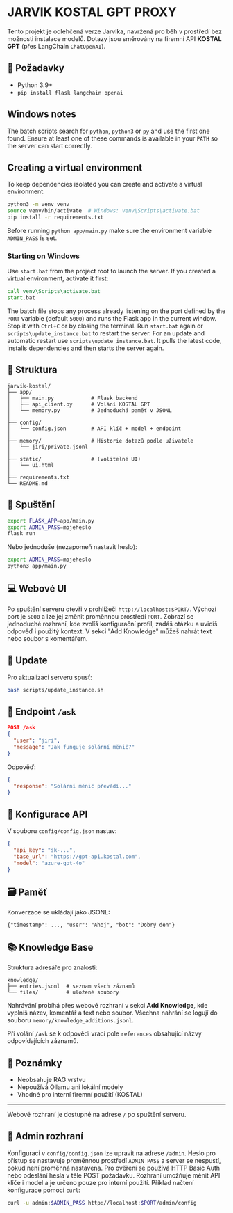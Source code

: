 # JARVIK KOSTAL GPT PROXY

Tento projekt je odlehčená verze Jarvika, navržená pro běh v prostředí bez možnosti instalace modelů. Dotazy jsou směrovány na firemní API **KOSTAL GPT** (přes LangChain `ChatOpenAI`).

## 🔧 Požadavky
- Python 3.9+
- `pip install flask langchain openai`

## Windows notes
The batch scripts search for `python`, `python3` or `py` and use the first one
found. Ensure at least one of these commands is available in your `PATH` so the
server can start correctly.

## Creating a virtual environment
To keep dependencies isolated you can create and activate a virtual environment:

```bash
python3 -m venv venv
source venv/bin/activate  # Windows: venv\Scripts\activate.bat
pip install -r requirements.txt
```

Before running `python app/main.py` make sure the environment variable `ADMIN_PASS` is set.

### Starting on Windows
Use `start.bat` from the project root to launch the server. If you created a
virtual environment, activate it first:

```cmd
call venv\Scripts\activate.bat
start.bat
```

The batch file stops any process already listening on the port defined by
the `PORT` variable (default `5000`) and runs the
Flask app in the current window. Stop it with `Ctrl+C` or by closing the
terminal. Run `start.bat` again or `scripts\update_instance.bat` to restart the
server.
For an update and automatic restart use `scripts\update_instance.bat`. It pulls
the latest code, installs dependencies and then starts the server again.

## 📁 Struktura
```
jarvik-kostal/
├── app/
│   ├── main.py            # Flask backend
│   ├── api_client.py      # Volání KOSTAL GPT
│   └── memory.py          # Jednoduchá paměť v JSONL
│
├── config/
│   └── config.json        # API klíč + model + endpoint
│
├── memory/                # Historie dotazů podle uživatele
│   └── jiri/private.jsonl
│
├── static/                # (volitelné UI)
│   └── ui.html
│
├── requirements.txt
└── README.md
```

## 🚀 Spuštění
```bash
export FLASK_APP=app/main.py
export ADMIN_PASS=mojeheslo
flask run
```
Nebo jednoduše (nezapomeň nastavit heslo):
```bash
export ADMIN_PASS=mojeheslo
python3 app/main.py
```

## 💻 Webové UI
Po spuštění serveru otevři v prohlížeči `http://localhost:$PORT/`.
Výchozí port je `5000` a lze jej změnit proměnnou prostředí `PORT`.
Zobrazí se jednoduché rozhraní, kde zvolíš konfigurační profil,
zadáš otázku a uvidíš odpověď i použitý kontext.
V sekci "Add Knowledge" můžeš nahrát text nebo soubor s komentářem.

## 🔄 Update
Pro aktualizaci serveru spusť:
```bash
bash scripts/update_instance.sh
```


## 🧠 Endpoint `/ask`
```json
POST /ask
{
  "user": "jiri",
  "message": "Jak funguje solární měnič?"
}
```
Odpověď:
```json
{
  "response": "Solární měnič převádí..."
}
```

## 🔑 Konfigurace API
V souboru `config/config.json` nastav:
```json
{
  "api_key": "sk-...",
  "base_url": "https://gpt-api.kostal.com",
  "model": "azure-gpt-4o"
}
```

## 🗃️ Paměť
Konverzace se ukládají jako JSONL:
```jsonl
{"timestamp": ..., "user": "Ahoj", "bot": "Dobrý den"}
```

## 📚 Knowledge Base
Struktura adresáře pro znalosti:
```
knowledge/
├── entries.jsonl  # seznam všech záznamů
└── files/         # uložené soubory
```
Nahrávání probíhá přes webové rozhraní v sekci **Add Knowledge**,
kde vyplníš název, komentář a text nebo soubor. Všechna nahrání se
logují do souboru `memory/knowledge_additions.jsonl`.

Při volání `/ask` se k odpovědi vrací pole `references` obsahující
názvy odpovídajících záznamů.

## 📎 Poznámky
- Neobsahuje RAG vrstvu
- Nepoužívá Ollamu ani lokální modely
- Vhodné pro interní firemní použití (KOSTAL)

---

Webové rozhraní je dostupné na adrese `/` po spuštění serveru.

## 🔐 Admin rozhraní
Konfiguraci v `config/config.json` lze upravit na adrese `/admin`.
Heslo pro přístup se nastavuje proměnnou prostředí `ADMIN_PASS` a
server se nespustí, pokud není proměnná nastavena.
Pro ověření se používá HTTP Basic Auth nebo odeslání hesla v těle POST
požadavku. Rozhraní umožňuje měnit API klíče i model a je určeno pouze
pro interní použití. Příklad načtení konfigurace pomocí `curl`:
```bash
curl -u admin:$ADMIN_PASS http://localhost:$PORT/admin/config
```
